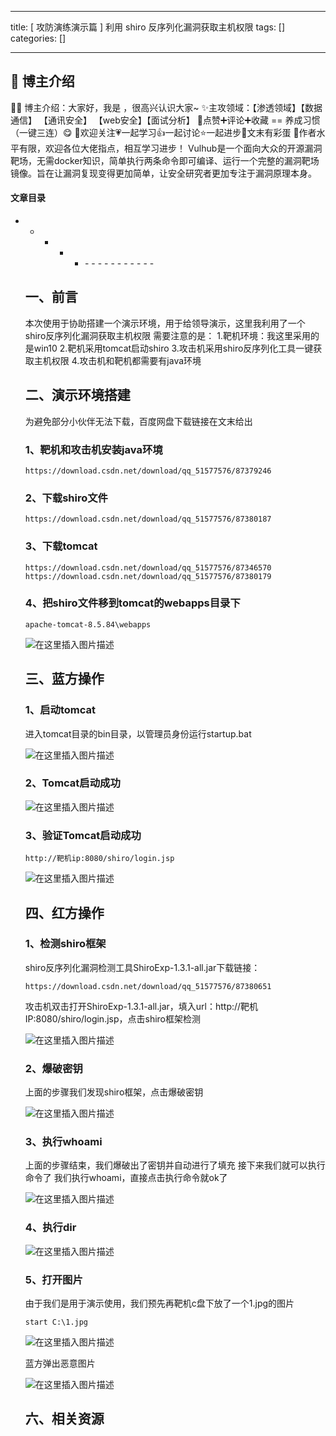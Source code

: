 
--- 
title:  [ 攻防演练演示篇 ] 利用 shiro 反序列化漏洞获取主机权限 
tags: []
categories: [] 

---
>  
 <h2>🍬 博主介绍</h2> 
 👨‍🎓 博主介绍：大家好，我是  ，很高兴认识大家~ ✨主攻领域：【渗透领域】【数据通信】 【通讯安全】 【web安全】【面试分析】 🎉点赞➕评论➕收藏 == 养成习惯（一键三连）😋 🎉欢迎关注💗一起学习👍一起讨论⭐️一起进步📝文末有彩蛋 🙏作者水平有限，欢迎各位大佬指点，相互学习进步！ Vulhub是一个面向大众的开源漏洞靶场，无需docker知识，简单执行两条命令即可编译、运行一个完整的漏洞靶场镜像。旨在让漏洞复现变得更加简单，让安全研究者更加专注于漏洞原理本身。 




#### 文章目录
- - - - <ul><li>- - - - - - - - - - - 


## 一、前言

>  
 本次使用于协助搭建一个演示环境，用于给领导演示，这里我利用了一个shiro反序列化漏洞获取主机权限 需要注意的是： 1.靶机环境：我这里采用的是win10 2.靶机采用tomcat启动shiro 3.攻击机采用shiro反序列化工具一键获取主机权限 4.攻击机和靶机都需要有java环境 


## 二、演示环境搭建

>  
 为避免部分小伙伴无法下载，百度网盘下载链接在文末给出 


### 1、靶机和攻击机安装java环境

```
https://download.csdn.net/download/qq_51577576/87379246

```

### 2、下载shiro文件

```
https://download.csdn.net/download/qq_51577576/87380187

```

### 3、下载tomcat

```
https://download.csdn.net/download/qq_51577576/87346570
https://download.csdn.net/download/qq_51577576/87380179

```

### 4、把shiro文件移到tomcat的webapps目录下

```
apache-tomcat-8.5.84\webapps

```

<img src="https://img-blog.csdnimg.cn/f2f07aa9c9dc43219299025319b8d569.png" alt="在这里插入图片描述">

## 三、蓝方操作

### 1、启动tomcat

>  
 进入tomcat目录的bin目录，以管理员身份运行startup.bat 


<img src="https://img-blog.csdnimg.cn/c16642ecfcaa4dfd814a8975f106aa10.png" alt="在这里插入图片描述">

### 2、Tomcat启动成功

<img src="https://img-blog.csdnimg.cn/7e6182e137dc4197977182547a31e89c.png" alt="在这里插入图片描述">

### 3、验证Tomcat启动成功

```
http://靶机ip:8080/shiro/login.jsp

```

<img src="https://img-blog.csdnimg.cn/5d60fa6ee311494d9e54c070850256e7.png" alt="在这里插入图片描述">

## 四、红方操作

### 1、检测shiro框架

>  
 shiro反序列化漏洞检测工具ShiroExp-1.3.1-all.jar下载链接： 


```
https://download.csdn.net/download/qq_51577576/87380651

```

>  
 攻击机双击打开ShiroExp-1.3.1-all.jar，填入url：http://靶机IP:8080/shiro/login.jsp，点击shiro框架检测 


<img src="https://img-blog.csdnimg.cn/845ebf6db0c74f108a43da31ebf64990.png" alt="在这里插入图片描述">

### 2、爆破密钥

>  
 上面的步骤我们发现shiro框架，点击爆破密钥 


<img src="https://img-blog.csdnimg.cn/431077bb2b5348c4afb6fdfe540750b7.png" alt="在这里插入图片描述">

### 3、执行whoami

>  
 上面的步骤结束，我们爆破出了密钥并自动进行了填充 接下来我们就可以执行命令了 我们执行whoami，直接点击执行命令就ok了 


<img src="https://img-blog.csdnimg.cn/e2d5eecac9f94934a8f5e32b668061f7.png" alt="在这里插入图片描述">

### 4、执行dir

<img src="https://img-blog.csdnimg.cn/f167b50fc5a84e26a100d81c95bd013e.png" alt="在这里插入图片描述">

### 5、打开图片

>  
 由于我们是用于演示使用，我们预先再靶机c盘下放了一个1.jpg的图片 


```
start C:\1.jpg

```

<img src="https://img-blog.csdnimg.cn/65a10ac8dfec4f8aa8ca12f44cbc794d.png" alt="在这里插入图片描述">

>  
 蓝方弹出恶意图片 


<img src="https://img-blog.csdnimg.cn/9c0f01c319d541cf85b8d74ac5eae845.png" alt="在这里插入图片描述">

## 六、相关资源

     
